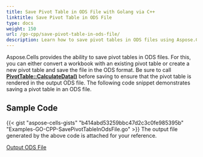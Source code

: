 ```yaml
---
title: Save Pivot Table in ODS File with Golang via C++
linktitle: Save Pivot Table in ODS File
type: docs
weight: 150
url: /go-cpp/save-pivot-table-in-ods-file/
description: Learn how to save pivot tables in ODS files using Aspose.Cells for C++.
---
```


Aspose.Cells provides the ability to save pivot tables in ODS files. For this, you can either convert a workbook with an existing pivot table or create a new pivot table and save the file in the ODS format. Be sure to call [**PivotTable::CalculateData()**](https://reference.aspose.com/cells/go-cpp/pivottable/calculatedata/) before saving to ensure that the pivot table is rendered in the output ODS file. The following code snippet demonstrates saving a pivot table in an ODS file.

## Sample Code

{{< gist "aspose-cells-gists" "b414abd53259bbc47d2c3c0fe985395b" "Examples-GO-CPP-SavePivotTableInOdsFile.go" >}}
The output file generated by the above code is attached for your reference.

[Output ODS File](PivotTableSaveInODS_out.ods)